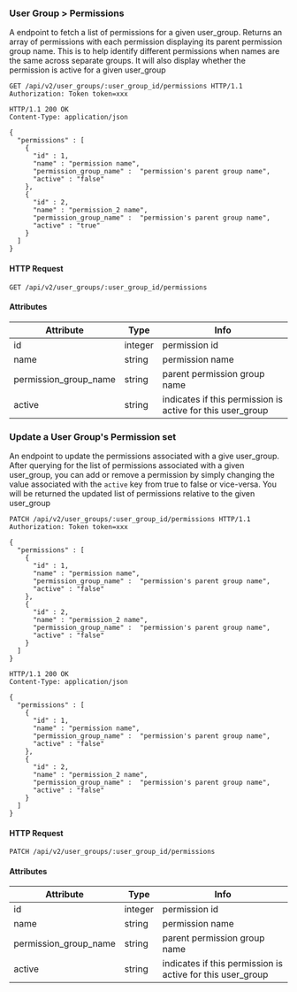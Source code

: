 ### User Group > Permissions

A endpoint to fetch a list of permissions for a given user_group. Returns
an array of permissions with each permission displaying its parent permission
group name. This is to help identify different permissions when names are
the same across separate groups. It will also display whether the permission is
active for a given user_group

``` http
GET /api/v2/user_groups/:user_group_id/permissions HTTP/1.1
Authorization: Token token=xxx
```

``` http
HTTP/1.1 200 OK
Content-Type: application/json

{
  "permissions" : [
    {
      "id" : 1,
      "name" : "permission name",
      "permission_group_name" :  "permission's parent group name",
      "active" : "false"
    },
    {
      "id" : 2,
      "name" : "permission_2 name",
      "permission_group_name" :  "permission's parent group name",
      "active" : "true"
    }
  ]
}
```

#### HTTP Request

`GET /api/v2/user_groups/:user_group_id/permissions`

#### Attributes

Attribute | Type | Info
--------- | ---- | ----
id | integer | permission id
name | string | permission name
permission\_group\_name | string | parent permission group name
active | string | indicates if this permission is active for this user_group


### Update a User Group's Permission set

An endpoint to update the permissions associated with a give user_group. After querying
for the list of permissions associated with a given user_group, you can add or remove
a permission by simply changing the value associated with the `active` key from true
to false or vice-versa. You will be returned the updated list of permissions relative
to the given user_group

``` http
PATCH /api/v2/user_groups/:user_group_id/permissions HTTP/1.1
Authorization: Token token=xxx

{
  "permissions" : [
    {
      "id" : 1,
      "name" : "permission name",
      "permission_group_name" :  "permission's parent group name",
      "active" : "false"
    },
    {
      "id" : 2,
      "name" : "permission_2 name",
      "permission_group_name" :  "permission's parent group name",
      "active" : "false"
    }
  ]
}
```

``` http
HTTP/1.1 200 OK
Content-Type: application/json

{
  "permissions" : [
    {
      "id" : 1,
      "name" : "permission name",
      "permission_group_name" :  "permission's parent group name",
      "active" : "false"
    },
    {
      "id" : 2,
      "name" : "permission_2 name",
      "permission_group_name" :  "permission's parent group name",
      "active" : "false"
    }
  ]
}
```

#### HTTP Request

`PATCH /api/v2/user_groups/:user_group_id/permissions`

#### Attributes

Attribute | Type | Info
--------- | ---- | ----
id | integer | permission id
name | string | permission name
permission\_group\_name | string | parent permission group name
active | string | indicates if this permission is active for this user_group
